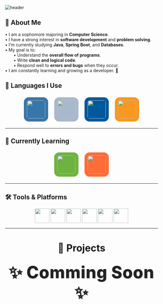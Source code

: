 ![header](https://capsule-render.vercel.app/api?type=venom&color=auto&height=300&section=header&text=Welcome%20KDW%20World!&fontSize=80)

## 👋 About Me

• I am a sophomore majoring in **Computer Science**.  
• I have a strong interest in **software development** and **problem solving**.  
• I’m currently studying **Java**, **Spring Boot**, and **Databases**.  
• My goal is to:  
  • Understand the **overall flow of programs**.  
  • Write **clean and logical code**.  
  • Respond well to **errors and bugs** when they occur.  
• I am constantly learning and growing as a developer. 🌱  

<h2>🌟 Languages I Use</h2>
<div align="center">
  <img src="https://cdn.jsdelivr.net/gh/devicons/devicon/icons/python/python-original.svg" width="60" style="background-color:#3776AB; padding:10px; border-radius:20%; margin:8px;" />
  <img src="https://cdn.jsdelivr.net/gh/devicons/devicon/icons/c/c-original.svg" width="60" style="background-color:#A8B9CC; padding:10px; border-radius:20%; margin:8px;" />
  <img src="https://cdn.jsdelivr.net/gh/devicons/devicon/icons/cplusplus/cplusplus-original.svg" width="60" style="background-color:#00599C; padding:10px; border-radius:20%; margin:8px;" />
  <img src="https://cdn.jsdelivr.net/gh/devicons/devicon/icons/java/java-original.svg" width="60" style="background-color:#f89820; padding:10px; border-radius:20%; margin:8px;" />
</div>

---

<h2>📖 Currently Learning</h2>
<div align="center">
  <img src="https://cdn.jsdelivr.net/gh/devicons/devicon/icons/spring/spring-original.svg" width="60" style="background-color:#6DB33F; padding:10px; border-radius:20%; margin:8px;" />
  <img src="https://cdn.jsdelivr.net/gh/devicons/devicon/icons/postman/postman-original.svg" width="60" style="background-color:#FF6C37; padding:10px; border-radius:20%; margin:8px;" />
</div>

---
## 🛠️ Tools & Platforms

<p align="center">
  <img src="https://cdn.jsdelivr.net/gh/devicons/devicon/icons/notion/notion-original.svg" width="48" height="48"/>
  <img src="https://cdn.jsdelivr.net/gh/devicons/devicon/icons/intellij/intellij-original.svg" width="48" height="48"/>
  <img src="https://cdn.jsdelivr.net/gh/devicons/devicon/icons/vscode/vscode-original.svg" width="48" height="48"/>
  <img src="https://cdn.jsdelivr.net/gh/devicons/devicon/icons/visualstudio/visualstudio-plain.svg" width="48" height="48"/>
  <img src="https://cdn.jsdelivr.net/gh/devicons/devicon/icons/git/git-original.svg" width="48" height="48"/>
  <img src="https://cdn.jsdelivr.net/gh/devicons/devicon/icons/github/github-original-wordmark.svg" width="48" height="48" />




</p>



---



<h2 style="text-align:center; font-size: 2rem;">🚧 Projects</h2>


<p align="center">
  <strong>
    <span style="font-size: 3.4rem; font-weight: 800; color: #222; letter-spacing: 1px; text-shadow: 1px 1px 3px rgba(0,0,0,0.3);">
      ✨ Comming Soon ✨
    </span>
  </strong>
</p>

